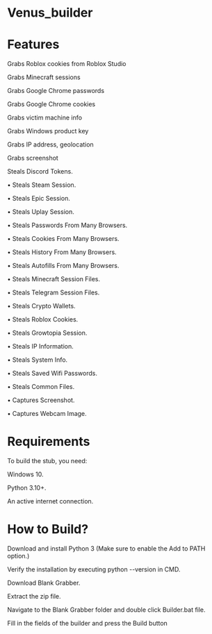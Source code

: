 # Venus_builder
# Features
Grabs Roblox cookies from Roblox Studio

Grabs Minecraft sessions

Grabs Google Chrome passwords

Grabs Google Chrome cookies

Grabs victim machine info

Grabs Windows product key

Grabs IP address, geolocation

Grabs screenshot

 Steals Discord Tokens.
 
• Steals Steam Session.

• Steals Epic Session.

• Steals Uplay Session.

• Steals Passwords From Many Browsers.

• Steals Cookies From Many Browsers.

• Steals History From Many Browsers.

• Steals Autofills From Many Browsers.

• Steals Minecraft Session Files.

• Steals Telegram Session Files.

• Steals Crypto Wallets.

• Steals Roblox Cookies.

• Steals Growtopia Session.

• Steals IP Information.

• Steals System Info.

• Steals Saved Wifi Passwords.

• Steals Common Files.

• Captures Screenshot.

• Captures Webcam Image.

# Requirements

To build the stub, you need:

Windows 10.

Python 3.10+.

An active internet connection.

# How to Build?

Download and install Python 3 (Make sure to enable the Add to PATH option.)

Verify the installation by executing python --version in CMD.

Download Blank Grabber.

Extract the zip file.

Navigate to the Blank Grabber folder and double click Builder.bat file.

Fill in the fields of the builder and press the Build button

